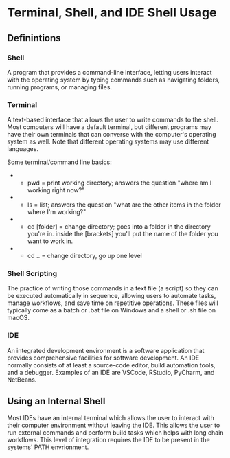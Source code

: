 # Terminal, Shell, and IDE Shell Usage

## Definintions
### Shell 
A program that provides a command-line interface, letting users interact with the operating system by typing commands such as navigating folders, running programs, or managing files.

### Terminal
A text-based interface that allows the user to write commands to the shell. Most computers will have a default terminal, but different programs may have their own terminals that can converse with the computer's operating system as well. Note that different operating systems may use different languages. 

Some terminal/command line basics:
- * pwd = print working directory; answers the question "where am I working right now?"
- * ls = list; answers the question "what are the other items in the folder where I'm working?"
- * cd [folder] = change directory; goes into a folder in the directory you're in. inside the [brackets] you'll put the name of the folder you want to work in.
- * cd .. = change directory, go up one level

### Shell Scripting
The practice of writing those commands in a text file (a script) so they can be executed automatically in sequence, allowing users to automate tasks, manage workflows, and save time on repetitive operations. These files will typically come as a batch or .bat file on Windows and a shell or .sh file on macOS. 

### IDE
An integrated development environment is a software application that provides comprehensive facilities for software development. An IDE normally consists of at least a source-code editor, build automation tools, and a debugger. Examples of an IDE are VSCode, RStudio, PyCharm, and NetBeans.

## Using an Internal Shell
Most IDEs have an internal terminal which allows the user to interact with their computer environment without leaving the IDE. This allows the user to run external commands and perform build tasks which helps with long chain workflows. This level of integration requires the IDE to be present in the systems' PATH envrionment. 